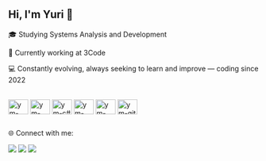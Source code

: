 ## Hi, I'm Yuri 👋

🎓 Studying Systems Analysis and Development

💼 Currently working at 3Code

💻 Constantly evolving, always seeking to learn and improve — coding since 2022

<div style="display: inline_block"><br>
  <img align="center" alt="ym-next" height="30" width="40" src="https://cdn.jsdelivr.net/gh/devicons/devicon@latest/icons/nextjs/nextjs-original.svg" width="40" height="40"/>
  <img align="center" alt="ym-react" height="30" width="40" src="https://cdn.jsdelivr.net/gh/devicons/devicon@latest/icons/react/react-original.svg" width="40" height="40"/>
  <img align="center" alt="ym-c#" height="30" width="40" src="https://cdn.jsdelivr.net/gh/devicons/devicon@latest/icons/csharp/csharp-original.svg" width="40" height="40"/>
  <img align="center" alt="ym-nest" height="30" width="40" src="https://cdn.jsdelivr.net/gh/devicons/devicon@latest/icons/nestjs/nestjs-original.svg" width="40" height="40"/>
  <img align="center" alt="ym-node" height="30" width="40" src="https://cdn.jsdelivr.net/gh/devicons/devicon@latest/icons/nodejs/nodejs-original-wordmark.svg" width="40" height="40"/>
  <img align="center" alt="ym-git" height="30" width="40" src="https://cdn.jsdelivr.net/gh/devicons/devicon/icons/git/git-original.svg" width="40" height="40"/>
</div>


##

🌐 Connect with me:

<div>
<a href="https://www.instagram.com/yyurimelo/" target="_blank"><img loading="lazy" src="https://img.shields.io/badge/-Instagram-9146FF?style=for-the-badge&logo=instagram&logoColor=white" target="_blank"></a>
<a href = "mailto:yuri.devsy@gmail.com"><img loading="lazy" src="https://img.shields.io/badge/Gmail-9146FF?style=for-the-badge&logo=gmail&logoColor=white" target="_blank"></a>
<a href="https://www.linkedin.com/in/yyurimelo/" target="_blank"><img loading="lazy" src="https://img.shields.io/badge/-LinkedIn-9146FF?style=for-the-badge&logo=linkedin&logoColor=white" target="_blank"></a>   
</div>

